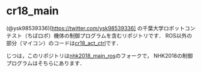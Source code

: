 # cr18_main

(@ysk98539336)[https://twitter.com/ysk98539336] の千葉大学ロボットコンテスト（ちばロボ）機体の制御プログラムを含むリポジトリです．
ROS以外の部分（マイコン）のコードは[cr18_act_ctrl](https://github.com/yskhara/cr18_act_ctrl)です．

じつは，このリポジトリは[nhk2018_main_ros](https://github.com/yskhara/nhk2018_main_ros)のフォークで，
NHK2018の制御プログラムはそちらにあります．
